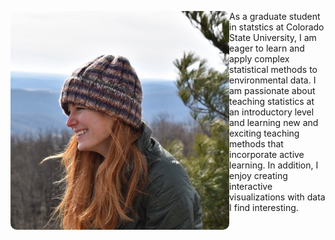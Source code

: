 <img src="picture.png" style="display: block-inline; float: left; height: 350px; border-radius: 10px;"/>As a graduate student in statstics at Colorado State University, I am eager to learn and apply complex statistical methods to environmental data. I am passionate about teaching statistics at an introductory level and learning new and exciting teaching methods that incorporate active learning. In addition, I enjoy creating interactive visualizations with data I find interesting. 


